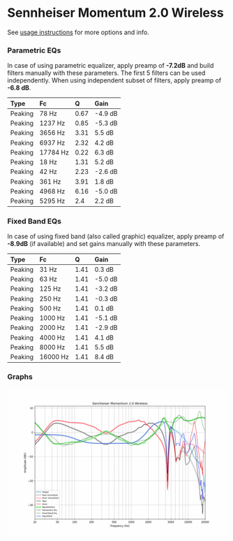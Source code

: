 # Sennheiser Momentum 2.0 Wireless
See [usage instructions](https://github.com/jaakkopasanen/AutoEq#usage) for more options and info.

### Parametric EQs
In case of using parametric equalizer, apply preamp of **-7.2dB** and build filters manually
with these parameters. The first 5 filters can be used independently.
When using independent subset of filters, apply preamp of **-6.8 dB**.

| Type    | Fc       |    Q | Gain    |
|:--------|:---------|:-----|:--------|
| Peaking | 78 Hz    | 0.67 | -4.9 dB |
| Peaking | 1237 Hz  | 0.85 | -5.3 dB |
| Peaking | 3656 Hz  | 3.31 | 5.5 dB  |
| Peaking | 6937 Hz  | 2.32 | 4.2 dB  |
| Peaking | 17784 Hz | 0.22 | 6.3 dB  |
| Peaking | 18 Hz    | 1.31 | 5.2 dB  |
| Peaking | 42 Hz    | 2.23 | -2.6 dB |
| Peaking | 361 Hz   | 3.91 | 1.8 dB  |
| Peaking | 4968 Hz  | 6.16 | -5.0 dB |
| Peaking | 5295 Hz  | 2.4  | 2.2 dB  |

### Fixed Band EQs
In case of using fixed band (also called graphic) equalizer, apply preamp of **-8.9dB**
(if available) and set gains manually with these parameters.

| Type    | Fc       |    Q | Gain    |
|:--------|:---------|:-----|:--------|
| Peaking | 31 Hz    | 1.41 | 0.3 dB  |
| Peaking | 63 Hz    | 1.41 | -5.0 dB |
| Peaking | 125 Hz   | 1.41 | -3.2 dB |
| Peaking | 250 Hz   | 1.41 | -0.3 dB |
| Peaking | 500 Hz   | 1.41 | 0.1 dB  |
| Peaking | 1000 Hz  | 1.41 | -5.1 dB |
| Peaking | 2000 Hz  | 1.41 | -2.9 dB |
| Peaking | 4000 Hz  | 1.41 | 4.1 dB  |
| Peaking | 8000 Hz  | 1.41 | 5.5 dB  |
| Peaking | 16000 Hz | 1.41 | 8.4 dB  |

### Graphs
![](./Sennheiser%20Momentum%202.0%20Wireless.png)